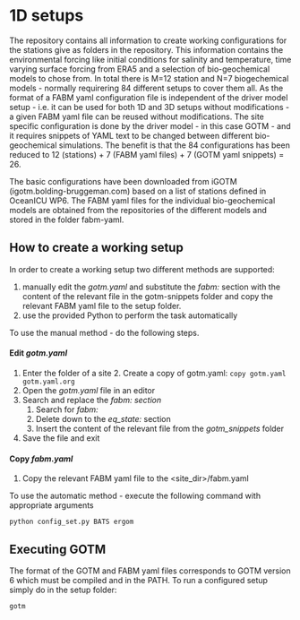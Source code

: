 # 1D setups

The repository contains all information to create working configurations for the stations give as folders in the repository. This information contains the environmental forcing like initial conditions for salinity and temperature, time varying surface forcing from ERA5 and a selection of bio-geochemical models to chose from.
In total there is M=12 station and N=7 biogechemical models - normally requirering 84 different setups to cover them all. As the format of a FABM yaml configuration file is independent of the driver model setup - i.e. it can be used for both 1D and 3D setups without modifications - a given FABM yaml file can be reused without modifications. The site specific configuration is done by the driver model - in this case GOTM - and it requires snippets of YAML text to be changed between different bio-geochemical simulations. The benefit is that the 84 configurations has been reduced to 12 (stations) + 7 (FABM yaml files) + 7 (GOTM yaml snippets) = 26.

The basic configurations have been downloaded from iGOTM (igotm.bolding-bruggeman.com) based on a list of stations defined in OceanICU WP6.
The FABM yaml files for the individual bio-geochemical models are obtained from the repositories of the different models and stored in the folder fabm-yaml.

## How to create a working setup

In order to create a working setup two different methods are supported:

   1. manually edit the _gotm.yaml_ and substitute the _fabm:_ section with the content of the relevant file in the gotm-snippets folder and copy the relevant FABM yaml file to the setup folder.
   2. use the provided Python to perform the task automatically

To use the manual method - do the following steps.

#### Edit _gotm.yaml_

   1. Enter the folder of a site
      2. Create a copy of gotm.yaml:
       ```copy gotm.yaml gotm.yaml.org```
   2. Open the _gotm.yaml_ file in an editor
   3. Search and replace the _fabm: section_
       1. Search for _fabm:_
       1. Delete down to the _eq_state:_ section
       3. Insert the content of the relevant file from the _gotm_snippets_ folder
   5. Save the file and exit

#### Copy _fabm.yaml_

   1. Copy the relevant FABM yaml file to the <site_dir>/fabm.yaml

To use the automatic method - execute the following command with appropriate arguments

```
python config_set.py BATS ergom 
```

## Executing GOTM

The format of the GOTM and FABM yaml files corresponds to GOTM version 6 which must be compiled and in the PATH.
To run a configured setup simply do in the setup folder:

```
gotm

```
